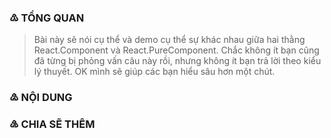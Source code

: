 ### ♳ TỔNG QUAN
  > Bài này sẽ nói cụ thể và demo cụ thể sự khác nhau giữa hai thằng React.Component và React.PureComponent.
  > Chắc không ít bạn cũng đã từng bị phỏng vấn câu này rồi, nhưng không ít bạn trả lời theo kiểu lý thuyết.
  > OK mình sẽ giúp các bạn hiểu sâu hơn một chút.
### ♴ NỘI DUNG
### ♵ CHIA SẼ THÊM
